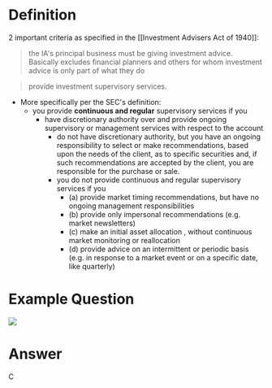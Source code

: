 # Definition
2 important criteria as specified in the [[Investment Advisers Act of 1940]]:

> the IA's principal business must be giving investment advice. Basically excludes financial planners and others for whom investment advice is only part of what they do

> provide investment supervisory services. 

- More specifically per the SEC's definition:
    - you provide **continuous and regular** supervisory services if you 
	    - have discretionary authority over and provide ongoing supervisory or management services with respect to the account 
		    - do not have discretionary authority, but you have an ongoing responsibility to select or make recommendations, based upon the needs of the client, as to specific securities and, if such recommendations are accepted by the client, you are responsible for the purchase or sale.
	 	   - you do not provide continuous and regular supervisory services if you 
                - (a) provide market timing recommendations, but have no ongoing management responsibilities
                - (b) provide only impersonal recommendations (e.g. market newsletters)
                - (c) make an initial asset allocation , without continuous market monitoring or reallocation
                - (d) provide advice on an intermittent or periodic basis (e.g.  in response to a market event or on a specific date, like quarterly) 

# Example Question
![](https://firebasestorage.googleapis.com/v0/b/firescript-577a2.appspot.com/o/imgs%2Fapp%2Fsecond-jeff%2FKPyXkxaA_O.04.10%20PM.png?alt=media&token=403a8d58-ee07-42de-a8ff-ff8a391bcd1a)

# Answer
C
